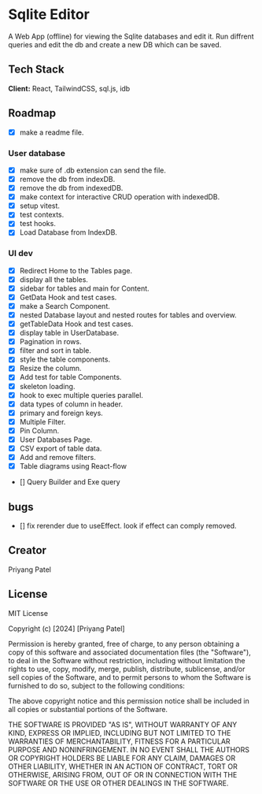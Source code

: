 # Sqlite Editor

A Web App (offline) for viewing the Sqlite databases and edit it. Run diffrent queries and edit the db and create a new DB which can be saved.

## Tech Stack

**Client:** React, TailwindCSS, sql.js, idb

## Roadmap

- [x] make a readme file.

### User database

- [x] make sure of .db extension can send the file.
- [x] remove the db from indexDB.
- [x] remove the db from indexedDB.
- [x] make context for interactive CRUD operation with indexedDB.
- [x] setup vitest.
- [x] test contexts.
- [x] test hooks.
- [x] Load Database from IndexDB.

### UI dev

- [x] Redirect Home to the Tables page.
- [x] display all the tables.
- [x] sidebar for tables and main for Content.
- [x] GetData Hook and test cases.
- [x] make a Search Component.
- [x] nested Database layout and nested routes for tables and overview.
- [x] getTableData Hook and test cases.
- [x] display table in UserDatabase.
- [x] Pagination in rows.
- [x] filter and sort in table.
- [x] style the table components.
- [x] Resize the column.
- [x] Add test for table Components.
- [x] skeleton loading.
- [x] hook to exec multiple queries parallel.
- [x] data types of column in header.
- [x] primary and foreign keys.
- [x] Multiple Filter.
- [x] Pin Column.
- [x] User Databases Page.
- [x] CSV export of table data.
- [x] Add and remove filters.
- [x] Table diagrams using React-flow
- [] Query Builder and Exe query

## bugs

- [] fix rerender due to useEffect. look if effect can comply removed.

## Creator

Priyang Patel

## License

MIT License

Copyright (c) [2024] [Priyang Patel]

Permission is hereby granted, free of charge, to any person obtaining a copy
of this software and associated documentation files (the "Software"), to deal
in the Software without restriction, including without limitation the rights
to use, copy, modify, merge, publish, distribute, sublicense, and/or sell
copies of the Software, and to permit persons to whom the Software is
furnished to do so, subject to the following conditions:

The above copyright notice and this permission notice shall be included in all
copies or substantial portions of the Software.

THE SOFTWARE IS PROVIDED "AS IS", WITHOUT WARRANTY OF ANY KIND, EXPRESS OR
IMPLIED, INCLUDING BUT NOT LIMITED TO THE WARRANTIES OF MERCHANTABILITY,
FITNESS FOR A PARTICULAR PURPOSE AND NONINFRINGEMENT. IN NO EVENT SHALL THE
AUTHORS OR COPYRIGHT HOLDERS BE LIABLE FOR ANY CLAIM, DAMAGES OR OTHER
LIABILITY, WHETHER IN AN ACTION OF CONTRACT, TORT OR OTHERWISE, ARISING FROM,
OUT OF OR IN CONNECTION WITH THE SOFTWARE OR THE USE OR OTHER DEALINGS IN THE
SOFTWARE.
